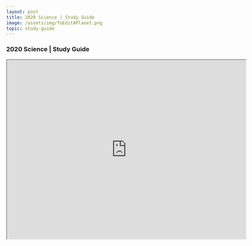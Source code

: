 ```yaml
---
layout: post
title: 2020 Science | Study Guide
image: /assets/img/ToEditAPlanet.png
topic: study-guide
---
```


### 2020 Science | Study Guide

<iframe src="https://drive.google.com/file/d/1Mn7k_mYXhgdaAgrj2pWKoUKlk1FdYuVm/preview" width="640" height="480"></iframe>

<br>
